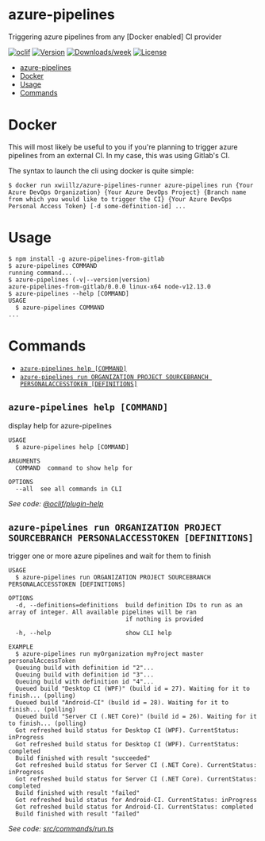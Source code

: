 # azure-pipelines

Triggering azure pipelines from any [Docker enabled] CI provider

[![oclif](https://img.shields.io/badge/cli-oclif-brightgreen.svg)](https://oclif.io)
[![Version](https://img.shields.io/npm/v/azure-pipelines.svg)](https://npmjs.org/package/azure-pipelines)
[![Downloads/week](https://img.shields.io/npm/dw/azure-pipelines.svg)](https://npmjs.org/package/azure-pipelines)
[![License](https://img.shields.io/npm/l/azure-pipelines.svg)](https://github.com/xWiiLLz/azure-pipelines/blob/master/package.json)

  <!-- toc -->

- [azure-pipelines](#azure-pipelines)
- [Docker](#docker)
- [Usage](#usage)
- [Commands](#commands)
  <!-- tocstop -->

# Docker

This will most likely be useful to you if you're planning to trigger azure pipelines from an external CI. In my case, this was using Gitlab's CI.

The syntax to launch the cli using docker is quite simple:

```sh-session
$ docker run xwiillz/azure-pipelines-runner azure-pipelines run {Your Azure DevOps Organization} {Your Azure DevOps Project} {Branch name from which you would like to trigger the CI} {Your Azure DevOps Personal Access Token} [-d some-definition-id] ...

```

# Usage

<!-- usage -->

```sh-session
$ npm install -g azure-pipelines-from-gitlab
$ azure-pipelines COMMAND
running command...
$ azure-pipelines (-v|--version|version)
azure-pipelines-from-gitlab/0.0.0 linux-x64 node-v12.13.0
$ azure-pipelines --help [COMMAND]
USAGE
  $ azure-pipelines COMMAND
...
```

<!-- usagestop -->

# Commands

<!-- commands -->

- [`azure-pipelines help [COMMAND]`](#azure-pipelines-help-command)
- [`azure-pipelines run ORGANIZATION PROJECT SOURCEBRANCH PERSONALACCESSTOKEN [DEFINITIONS]`](#azure-pipelines-run-organization-project-sourcebranch-personalaccesstoken-definitions)

## `azure-pipelines help [COMMAND]`

display help for azure-pipelines

```
USAGE
  $ azure-pipelines help [COMMAND]

ARGUMENTS
  COMMAND  command to show help for

OPTIONS
  --all  see all commands in CLI
```

_See code: [@oclif/plugin-help](https://github.com/oclif/plugin-help/blob/v2.2.3/src/commands/help.ts)_

## `azure-pipelines run ORGANIZATION PROJECT SOURCEBRANCH PERSONALACCESSTOKEN [DEFINITIONS]`

trigger one or more azure pipelines and wait for them to finish

```
USAGE
  $ azure-pipelines run ORGANIZATION PROJECT SOURCEBRANCH PERSONALACCESSTOKEN [DEFINITIONS]

OPTIONS
  -d, --definitions=definitions  build definition IDs to run as an array of integer. All available pipelines will be ran
                                 if nothing is provided

  -h, --help                     show CLI help

EXAMPLE
  $ azure-pipelines run myOrganization myProject master personalAccessToken
  Queuing build with definition id "2"...
  Queuing build with definition id "3"...
  Queuing build with definition id "4"...
  Queued build "Desktop CI (WPF)" (build id = 27). Waiting for it to finish... (polling)
  Queued build "Android-CI" (build id = 28). Waiting for it to finish... (polling)
  Queued build "Server CI (.NET Core)" (build id = 26). Waiting for it to finish... (polling)
  Got refreshed build status for Desktop CI (WPF). CurrentStatus: inProgress
  Got refreshed build status for Desktop CI (WPF). CurrentStatus: completed
  Build finished with result "succeeded"
  Got refreshed build status for Server CI (.NET Core). CurrentStatus: inProgress
  Got refreshed build status for Server CI (.NET Core). CurrentStatus: completed
  Build finished with result "failed"
  Got refreshed build status for Android-CI. CurrentStatus: inProgress
  Got refreshed build status for Android-CI. CurrentStatus: completed
  Build finished with result "failed"
```

_See code: [src/commands/run.ts](https://github.com/xWiiLLz/azure-pipelines-from-gitlab/blob/v0.0.0/src/commands/run.ts)_

<!-- commandsstop -->
